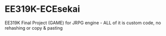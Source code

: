 # EE319K-ECEsekai
EE319K Final Project (GAME) for JRPG engine - ALL of it is custom code, no rehashing or copy &amp; pasting
